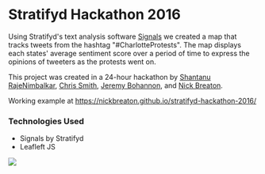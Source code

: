 # Stratifyd Hackathon 2016

Using Stratifyd's text analysis software [Signals](http://www.stratifyd.com/Product.html#) we created a map that tracks tweets from the hashtag "#CharlotteProtests". The map displays each states' average sentiment score over a period of time to express the opinions of tweeters as the protests went on.

This project was created in a 24-hour hackathon by [Shantanu RajeNimbalkar](https://github.com/dopeamine), [Chris Smith](https://github.com/Kirbstomper), [Jeremy Bohannon](https://github.com/jeremybohannon), and [Nick Breaton](https://github.com/nickbreaton).

Working example at https://nickbreaton.github.io/stratifyd-hackathon-2016/

### Technologies Used
- Signals by Stratifyd
- Leafleft JS

<a href="https://nickbreaton.github.io/stratifyd-hackathon-2016/">
  <image src="https://raw.githubusercontent.com/nickbreaton/stratifyd-hackathon-2016/master/.github/example.png" />
</a>


